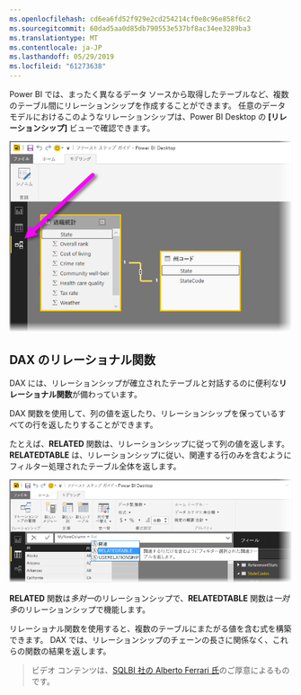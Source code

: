 ```yaml
---
ms.openlocfilehash: cd6ea6fd52f929e2cd254214cf0e8c96e858f6c2
ms.sourcegitcommit: 60dad5aa0d85db790553e537bf8ac34ee3289ba3
ms.translationtype: MT
ms.contentlocale: ja-JP
ms.lasthandoff: 05/29/2019
ms.locfileid: "61273638"
---
```

Power BI では、まったく異なるデータ ソースから取得したテーブルなど、複数のテーブル間にリレーションシップを作成することができます。 任意のデータ モデルにおけるこのようなリレーションシップは、Power BI Desktop の **[リレーションシップ]** ビューで確認できます。

![](media/7-5-table-relationships-and-dax/dax-relationships_1.png)

## <a name="dax-relational-functions"></a>DAX のリレーショナル関数
DAX には、リレーションシップが確立されたテーブルと対話するのに便利な**リレーショナル関数**が備わっています。

DAX 関数を使用して、列の値を返したり、リレーションシップを保っているすべての行を返したりすることができます。

たとえば、**RELATED** 関数は、リレーションシップに従って列の値を返します。**RELATEDTABLE** は、リレーションシップに従い、関連する行のみを含むようにフィルター処理されたテーブル全体を返します。

![](media/7-5-table-relationships-and-dax/dax-relationships_2.png)

**RELATED** 関数は*多対一*のリレーションシップで、**RELATEDTABLE** 関数は*一対多*のリレーションシップで機能します。

リレーショナル関数を使用すると、複数のテーブルにまたがる値を含む式を構築できます。 DAX では、リレーションシップのチェーンの長さに関係なく、これらの関数の結果を返します。

> ビデオ コンテンツは、[SQLBI 社の Alberto Ferrari 氏](http://www.sqlbi.com/learning-dax)のご厚意によるものです。
> 
> 

